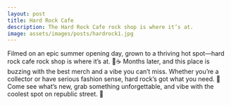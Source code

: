 ```yaml
---
layout: post
title: Hard Rock Cafe
description: The Hard Rock Cafe rock shop is where it’s at.
image: assets/images/posts/hardrock1.jpg
---
```


Filmed on an epic summer opening day, grown to a thriving hot spot—hard rock cafe rock shop is where it’s at. 🎸☕️ Months later, and this place is buzzing with the best merch and a vibe you can’t miss. Whether you’re a collector or have serious fashion sense, hard rock’s got what you need. 🖤 Come see what’s new, grab something unforgettable, and vibe with the coolest spot on republic street. 🌟
